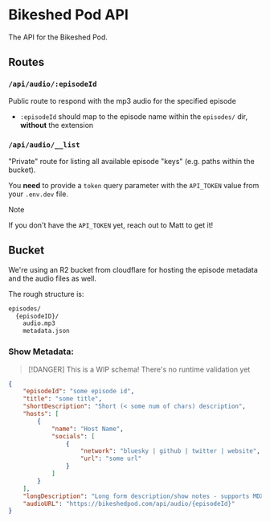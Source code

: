 # Bikeshed Pod API

The API for the Bikeshed Pod.

## Routes

### `/api/audio/:episodeId`

Public route to respond with the mp3 audio for the specified episode

- `:episodeId` should map to the episode name within the `episodes/` dir, **without** the extension

### `/api/audio/__list`

"Private" route for listing all available episode "keys" (e.g. paths within the bucket).

You **need** to provide a `token` query parameter with the `API_TOKEN` value from your `.env.dev` file.

> [!NOTE]
> If you don't have the `API_TOKEN` yet, reach out to Matt to get it!

## Bucket

We're using an R2 bucket from cloudflare for hosting the episode metadata and the audio files as well.

The rough structure is:

```sh
episodes/
  {episodeID}/
    audio.mp3
    metadata.json
```

### Show Metadata:

> [!DANGER]
> This is a WIP schema! There's no runtime validation yet

```json
{
    "episodeId": "some episode id",
    "title": "some title",
    "shortDescription": "Short (< some num of chars) description",
    "hosts": [
        {
            "name": "Host Name",
            "socials": [
                {
                    "network": "bluesky | github | twitter | website",
                    "url": "some url"
                }
            ]
        }
    ],
    "longDescription": "Long form description/show notes - supports MDX",
    "audioURL": "https://bikeshedpod.com/api/audio/{episodeId}"
}
```

